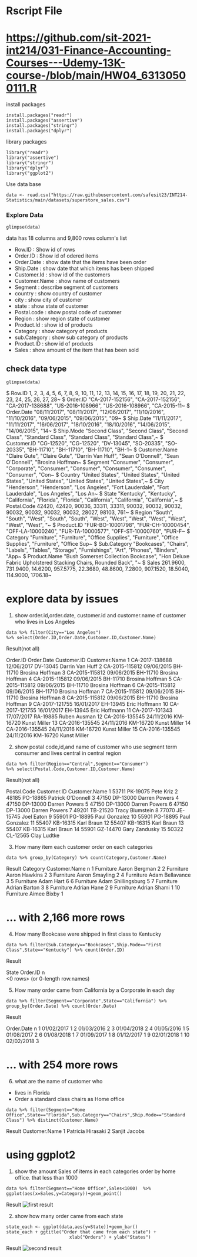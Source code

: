 # Rscript File
# https://github.com/sit-2021-int214/031-Finance-Accounting-Courses---Udemy-13K-course-/blob/main/HW04_63130500111.R

install packages
```{R}
install.packages("readr")
install.packages("assertive")
install.packages("stringr")
install.packages("dplyr")
```
library packages

```{R}
library("readr")
library("assertive")
library("stringr")
library("dplyr")
library("ggplot2")
```
Use data base

```{R}
data <- read.csv("https://raw.githubusercontent.com/safesit23/INT214-Statistics/main/datasets/superstore_sales.csv")
```
### Explore Data

```{R}
glimpse(data)
```
data has 18 columns and 9,800 rows
column's list
- Row.ID : Show id of rows
- Order.ID : Show id of odered items
- Order.Date : show date that the items have been order
- Ship.Date : show date that which items has been shipped
- Customer.Id : show id of the customers
- Customer.Name : show name of customers
- Segment : describe segment of customers
- country : show country of customer
- city : show city of customer
- state : show state of customer
- Postal.code : show postal code of customer
- Region : show region state of customer
- Product.Id : show id of products
- Category : show category of products
- sub.Category : show sub category of products
- Product.ID : show id of products
- Sales : show amount of the item that has been sold


## check data type


```{R}
glimpse(data)
```

$ Row.ID        <int> 1, 2, 3, 4, 5, 6, 7, 8, 9, 10, 11, 12, 13, 14, 15, 16, 17, 18, 19, 20, 21, 22, 23, 24, 25, 26, 27, 28~
$ Order.ID      <chr> "CA-2017-152156", "CA-2017-152156", "CA-2017-138688", "US-2016-108966", "US-2016-108966", "CA-2015-11~
$ Order.Date    <chr> "08/11/2017", "08/11/2017", "12/06/2017", "11/10/2016", "11/10/2016", "09/06/2015", "09/06/2015", "09~
$ Ship.Date     <chr> "11/11/2017", "11/11/2017", "16/06/2017", "18/10/2016", "18/10/2016", "14/06/2015", "14/06/2015", "14~
$ Ship.Mode     <chr> "Second Class", "Second Class", "Second Class", "Standard Class", "Standard Class", "Standard Class",~
$ Customer.ID   <chr> "CG-12520", "CG-12520", "DV-13045", "SO-20335", "SO-20335", "BH-11710", "BH-11710", "BH-11710", "BH-1~
$ Customer.Name <chr> "Claire Gute", "Claire Gute", "Darrin Van Huff", "Sean O'Donnell", "Sean O'Donnell", "Brosina Hoffman~
$ Segment       <chr> "Consumer", "Consumer", "Corporate", "Consumer", "Consumer", "Consumer", "Consumer", "Consumer", "Con~
$ Country       <chr> "United States", "United States", "United States", "United States", "United States", "United States",~
$ City          <chr> "Henderson", "Henderson", "Los Angeles", "Fort Lauderdale", "Fort Lauderdale", "Los Angeles", "Los An~
$ State         <chr> "Kentucky", "Kentucky", "California", "Florida", "Florida", "California", "California", "California",~
$ Postal.Code   <int> 42420, 42420, 90036, 33311, 33311, 90032, 90032, 90032, 90032, 90032, 90032, 90032, 28027, 98103, 761~
$ Region        <chr> "South", "South", "West", "South", "South", "West", "West", "West", "West", "West", "West", "West", "~
$ Product.ID    <chr> "FUR-BO-10001798", "FUR-CH-10000454", "OFF-LA-10000240", "FUR-TA-10000577", "OFF-ST-10000760", "FUR-F~
$ Category      <chr> "Furniture", "Furniture", "Office Supplies", "Furniture", "Office Supplies", "Furniture", "Office Sup~
$ Sub.Category  <chr> "Bookcases", "Chairs", "Labels", "Tables", "Storage", "Furnishings", "Art", "Phones", "Binders", "App~
$ Product.Name  <chr> "Bush Somerset Collection Bookcase", "Hon Deluxe Fabric Upholstered Stacking Chairs, Rounded Back", "~
$ Sales         <dbl> 261.9600, 731.9400, 14.6200, 957.5775, 22.3680, 48.8600, 7.2800, 907.1520, 18.5040, 114.9000, 1706.18~

# explore data by issues

1) show order.id,order.date, customer.id and customer.name of customer who lives in Los Angeles

```{R}
data %>% filter(City=="Los Angeles") 
%>% select(Order.ID,Order.Date,Customer.ID,Customer.Name)
```
Result(not all)

   Order.ID Order.Date Customer.ID       Customer.Name
1   CA-2017-138688 12/06/2017    DV-13045     Darrin Van Huff
2   CA-2015-115812 09/06/2015    BH-11710     Brosina Hoffman
3   CA-2015-115812 09/06/2015    BH-11710     Brosina Hoffman
4   CA-2015-115812 09/06/2015    BH-11710     Brosina Hoffman
5   CA-2015-115812 09/06/2015    BH-11710     Brosina Hoffman
6   CA-2015-115812 09/06/2015    BH-11710     Brosina Hoffman
7   CA-2015-115812 09/06/2015    BH-11710     Brosina Hoffman
8   CA-2015-115812 09/06/2015    BH-11710     Brosina Hoffman
9   CA-2017-121755 16/01/2017    EH-13945       Eric Hoffmann
10  CA-2017-121755 16/01/2017    EH-13945       Eric Hoffmann
11  CA-2017-101343 17/07/2017    RA-19885        Ruben Ausman
12  CA-2016-135545 24/11/2016    KM-16720        Kunst Miller
13  CA-2016-135545 24/11/2016    KM-16720        Kunst Miller
14  CA-2016-135545 24/11/2016    KM-16720        Kunst Miller
15  CA-2016-135545 24/11/2016    KM-16720        Kunst Miller

2) show postal code,id,and name of customer who use segment term consumer and lives central in central region

```{R}
data %>% filter(Region=="Central",Segment=="Consumer") 
%>% select(Postal.Code,Customer.ID,Customer.Name)
```
Result(not all)

Postal.Code Customer.ID       Customer.Name
1         53711    PK-19075           Pete Kriz
2         48185    PO-18865   Patrick O'Donnell
3         47150    DP-13000       Darren Powers
4         47150    DP-13000       Darren Powers
5         47150    DP-13000       Darren Powers
6         47150    DP-13000       Darren Powers
7         49201    TB-21520     Tracy Blumstein
8         77070    JE-15745          Joel Eaton
9         55901    PG-18895       Paul Gonzalez
10        55901    PG-18895       Paul Gonzalez
11        55407    KB-16315          Karl Braun
12        55407    KB-16315          Karl Braun
13        55407    KB-16315          Karl Braun
14        55901    GZ-14470       Gary Zandusky
15        50322    CL-12565         Clay Ludtke

3) How many item each customer order on each categories 

```{R}
data %>% group_by(Category) %>% count(Category,Customer.Name)
```
Result
Category  Customer.Name          n
   <fct>     <chr>              <int>
 1 Furniture Aaron Bergman          2
 2 Furniture Aaron Hawkins          2
 3 Furniture Aaron Smayling         2
 4 Furniture Adam Bellavance        3
 5 Furniture Adam Hart              6
 6 Furniture Adam Shillingsburg     5
 7 Furniture Adrian Barton          3
 8 Furniture Adrian Hane            2
 9 Furniture Adrian Shami           1
10 Furniture Aimee Bixby            1
# ... with 2,166 more rows

4) How many Bookcase were shipped in first class to Kentucky

```{R}
data %>% filter(Sub.Category=="Bookcases",Ship.Mode=="First Class",State=="Kentucky") %>% count(Order.ID)
```

Result

State    Order.ID n       
<0 rows> (or 0-length row.names)

5) How many order came from California by a Corporate in each day

```{R}
data %>% filter(Segment=="Corporate",State=="California") %>% group_by(Order.Date) %>% count(Order.Date)
```

Result

Order.Date     n
   <chr>      <int>
 1 01/02/2017     1
 2 01/03/2016     2
 3 01/04/2018     2
 4 01/05/2016     1
 5 01/08/2017     2
 6 01/08/2018     1
 7 01/09/2017     1
 8 01/12/2017     1
 9 02/01/2018     1
10 02/02/2018     3
# ... with 254 more rows

6) what are the name of customer who
 - lives in Florida
 - Order a standard class chairs as Home office
 
 ```{R}
data %>% filter(Segment=="Home Office",State=="Florida",Sub.Category=="Chairs",Ship.Mode=="Standard Class") %>% distinct(Customer.Name)
```
Result
Customer.Name
1 Patricia Hirasaki
2     Sanjit Jacobs

# using ggplot2

1. show the amount Sales of items in each categories order by home office. that less than 1000

 
 ```{R}
data %>% filter(Segment=="Home Office",Sales<1000)  %>% ggplot(aes(x=Sales,y=Category))+geom_point()
```
Result
![first result](first.png)

2. show how many order came from each state

```{R}
state_each <- ggplot(data,aes(y=State))+geom_bar()
state_each + ggtitle("Order that came from each state") +
                        xlab("Orders") + ylab("States")
```
Result
![second result](second.png)